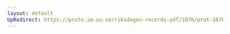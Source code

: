 ```yaml
---
layout: default
UpRedirect: https://pruto.im.uu.se/riksdagen-records-pdf/1876/prot-1876--fk--027/prot-1876--fk--027_041.pdf
---
```

